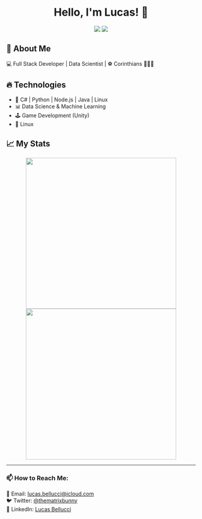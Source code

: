 <h1 align="center">Hello, I'm Lucas! 👋</h1>

<p align="center">
  <img src="https://img.shields.io/github/followers/belluccaz?label=Followers&style=social" />
  <img src="https://img.shields.io/github/stars/belluccaz?label=Stars&style=social" />
</p>

## 🚀 About Me
💻 Full Stack Developer | Data Scientist | ⚽ Corinthians 🖤🦅🤍

## 🔥 Technologies
- 🚀 C# | Python | Node.js | Java | Linux
- 📊 Data Science & Machine Learning
- 🕹️ Game Development (Unity)
- 🐧 Linux

## 📈 My Stats
<p align="center">
  <img width="400" src="https://github-readme-stats.vercel.app/api?username=belluccaz&show_icons=true&theme=dark" />
  <img width="400" src="https://github-readme-stats.vercel.app/api/top-langs/?username=belluccaz&layout=compact&theme=dark" />
</p>

---

### 📫 How to Reach Me:
📩 Email: [lucas.bellucci@icloud.com](mailto:lucas.bellucci@icloud.com)  
🐦 Twitter: [@thematrixbunny](https://twitter.com/thematrixbunny)  
📌 LinkedIn: [Lucas Bellucci](https://www.linkedin.com/in/lucas-bellucci-353b10298)
